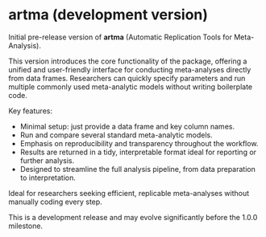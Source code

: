 # artma (development version)

Initial pre-release version of **artma** (Automatic Replication Tools for Meta-Analysis).

This version introduces the core functionality of the package, offering a unified and user-friendly interface for conducting meta-analyses directly from data frames. Researchers can quickly specify parameters and run multiple commonly used meta-analytic models without writing boilerplate code.

Key features:

- Minimal setup: just provide a data frame and key column names.
- Run and compare several standard meta-analytic models.
- Emphasis on reproducibility and transparency throughout the workflow.
- Results are returned in a tidy, interpretable format ideal for reporting or further analysis.
- Designed to streamline the full analysis pipeline, from data preparation to interpretation.

Ideal for researchers seeking efficient, replicable meta-analyses without manually coding every step.

This is a development release and may evolve significantly before the 1.0.0 milestone.
